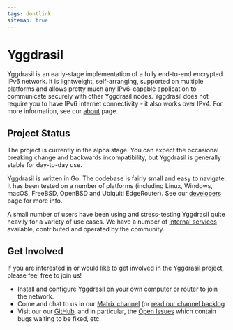 ```yaml
---
tags: dontlink
sitemap: true
---
```


# Yggdrasil

Yggdrasil is an early-stage implementation of a fully end-to-end encrypted IPv6 network. It is lightweight, self-arranging, supported on multiple platforms and allows pretty much any IPv6-capable application to communicate securely with other Yggdrasil nodes. Yggdrasil does not require you to have IPv6 Internet connectivity - it also works over IPv4. For more information, see our [about](about.md) page.

## Project Status

The project is currently in the alpha stage. You can expect the occasional breaking change and backwards incompatibility, but Yggdrasil is generally stable for day-to-day use.

Yggdrasil is written in Go. The codebase is fairly small and easy to navigate. It has been tested on a number of platforms (including Linux, Windows, macOS, FreeBSD, OpenBSD and Ubiquiti EdgeRouter). See our [developers](developers.md) page for more info.

A small number of users have been using and stress-testing Yggdrasil quite heavily for a variety of use cases. We have a number of [internal services](services.md) available, contributed and operated by the community.

## Get Involved

If you are interested in or would like to get involved in the Yggdrasil project, please feel free to join us!

- [Install](installation.md) and [configure](configuration.md) Yggdrasil on your own computer or router to join the network.
- Come and chat to us in our [Matrix channel](https://matrix.to/#/#yggdrasil:matrix.org) (or [read our channel backlog](https://view.matrix.org/room/!DwmKuvGvRKciqyFcxv:matrix.org/)
- Visit our our [GitHub](https://github.com/yggdrasil-network/yggdrasil-go), and in particular, the [Open Issues](https://github.com/yggdrasil-network/yggdrasil-go/issues) which contain bugs waiting to be fixed, etc.

